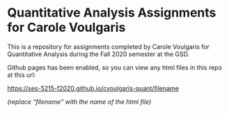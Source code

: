 # Quantitative Analysis Assignments for Carole Voulgaris

This is a repository for assignments completed by Carole Voulgaris for Quantitative Analysis during the Fall 2020 semester at the GSD.

Github pages has been enabled, so you can view any html files in this repo at this url:

https://ses-5215-f2020.github.io/cvoulgaris-quant/filename

*(replace “filename” with the name of the html file)*
